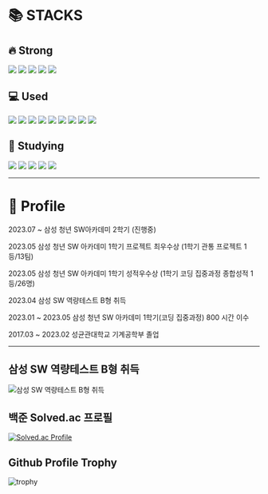 # 📚 STACKS 

## :fire: Strong
<img src="https://img.shields.io/badge/java-007396?style=square&amp;logo=java&amp;logoColor=white"/> <img src="https://img.shields.io/badge/Spring-6DB33F?style=square&amp;logo=spring&amp;logoColor=white"/> <img src="https://img.shields.io/badge/SpringBoot-6DB33F?style=square&amp;logo=springboot&amp;logoColor=white"/> <img src="https://img.shields.io/badge/MySQL-4479A1?style=square&amp;logo=mysql&amp;logoColor=white"/> <img src="https://img.shields.io/badge/GitHub-181717?style=square&amp;logo=github&amp;logoColor=white"/>

## 💻 Used
<img src="https://img.shields.io/badge/MyBatis-4479A1?style=square&amp;logo=mybatis&amp;logoColor=white"/> <img src="https://img.shields.io/badge/Hibernate-59666C?style=square&amp;logo=hibernate&amp;logoColor=white"/> <img src="https://img.shields.io/badge/HTML5-E34F26?style=square&amp;logo=html5&amp;logoColor=white"/> <img src="https://img.shields.io/badge/CSS3-1572B6?style=square&amp;logo=css3&amp;logoColor=white"/> <img src="https://img.shields.io/badge/JavaScript-F7DF1E?style=square&amp;logo=javascript&amp;logoColor=white"/> <img src="https://img.shields.io/badge/Vue.js-4FC08D?style=square&amp;logo=vuedotjs&amp;logoColor=white"/> <img src="https://img.shields.io/badge/Python-3776AB?style=square&amp;logo=Python&amp;logoColor=white"/> <img src="https://img.shields.io/badge/SpringSecurity-6DB33F?style=square&amp;logo=springsecurity&amp;logoColor=white"/> <img src="https://img.shields.io/badge/React-61DAFB?style=square&amp;logo=react&amp;logoColor=white"/>

## :book: Studying
<img src="https://img.shields.io/badge/AmazonEC2-FF9900?style=square&amp;logo=amazonec2&amp;logoColor=white"/> <img src="https://img.shields.io/badge/AmazonRDS-527FFF?style=square&amp;logo=amazonrds&amp;logoColor=white"/> <img src="https://img.shields.io/badge/GitHubActions-2088FF?style=square&amp;logo=githubactions&amp;logoColor=white"/> <img src="https://img.shields.io/badge/C++-4479A1?style=square&amp;logo=C%2B%2B&amp;logoColor=white"/> <img src="https://img.shields.io/badge/MongoDB-47A248?style=square&amp;logo=mongodb&amp;logoColor=white"/>

<hr>

# 🥰 Profile

2023.07 ~ 삼성 청년 SW아카데미 2학기 (진행중)

2023.05 삼성 청년 SW 아카데미 1학기 프로젝트 최우수상 (1학기 관통 프로젝트 1등/13팀)

2023.05 삼성 청년 SW 아카데미 1학기 성적우수상 (1학기 코딩 집중과정 종합성적 1등/26명)

2023.04 삼성 SW 역량테스트 B형 취득

2023.01 ~ 2023.05 삼성 청년 SW 아카데미 1학기(코딩 집중과정) 800 시간 이수

2017.03 ~ 2023.02 성균관대학교 기계공학부 졸업

<hr>

## 삼성 SW 역량테스트 B형 취득
![삼성 SW 역량테스트 B형 취득](https://github.com/0minyoung0/BaekjoonHub/assets/122426037/72d6956e-af68-4957-be8e-097ef85c87e6)

## 백준 Solved.ac 프로필
[![Solved.ac Profile](http://mazassumnida.wtf/api/v2/generate_badge?boj=darkard37)](https://solved.ac/darkard37/)

## Github Profile Trophy
![trophy](https://github-profile-trophy.vercel.app/?username=0minyoung0&row=1&column=4&theme=dracula&no-bg=true&margin-w=15)
